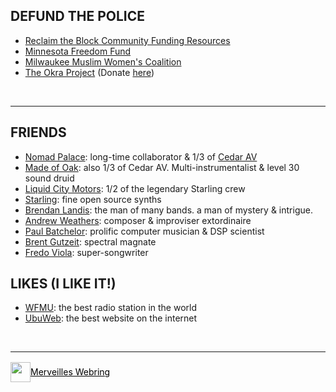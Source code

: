 ## DEFUND THE POLICE

-   [Reclaim the Block Community Funding Resources](https://bit.ly/fundthecommunity)
-   [Minnesota Freedom Fund](https://mnfreedomfund.org)
-   [Milwaukee Muslim Women\'s Coalition](https://www.mmwconline.org/donate/)
-   [The Okra Project](https://www.theokraproject.com)
    (Donate [here](https://www.flipcause.com/hosted_widget/hostedWidgetHome/MTAxMzk3))

<br><hr/>

## FRIENDS

- [Nomad Palace](http://nomadpalace.net): long-time collaborator &amp; 1/3 of [Cedar AV](http://cedarav.org)
- [Made of Oak](http://www.madeofoak.com): also 1/3 of Cedar AV. Multi-instrumentalist &amp; level 30 sound druid
- [Liquid City Motors](https://liquidcitymotors.bandcamp.com/releases): 1/2 of the legendary Starling crew
- [Starling](https://starling.space): fine open source synths
- [Brendan Landis](https://heyexit.com): the man of many bands. a man of mystery &amp; intrigue.
- [Andrew Weathers](https://andrewweathers.com): composer &amp; improviser extordinaire
- [Paul Batchelor](https://pbat.ch): prolific computer musician &amp; DSP scientist
- [Brent Gutzeit](https://brentgutzeit.bandcamp.com): spectral magnate
- [Fredo Viola](https://www.fredoviola.com): super-songwriter

## LIKES (I LIKE IT!)

- [WFMU](https://wfmu.org): the best radio station in the world
- [UbuWeb](https://ubu.com): the best website on the internet

<br><hr/>

<a href='https://webring.xxiivv.com/#random' class="merveilles-webring" target='_blank'><img src='https://webring.xxiivv.com/icon.black.svg'/> Merveilles Webring</a>

<style>
    .merveilles-webring {
        background: none;
        border: none;
        color: #000;
        line-height: 2rem;
        display: flex;
        margin-top: 1rem;
    }
    
    .merveilles-webring img {
        width: 2rem;
        height: 2rem;
        line-height: 2rem;
    }

</style>
